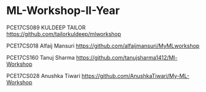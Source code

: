 # ML-Workshop-II-Year

PCE17CS089    KULDEEP TAILOR     https://github.com/tailorkuldeep/mlworkshop

PCE17CS018    Alfaij Mansuri  https://github.com/alfaijmansuri/MyMLworkshop

PCE17CS160    Tanuj Sharma    https://github.com/tanujsharma1412/Ml-Workshop

PCE17CS028    Anushka Tiwari  https://github.com/AnushkaTiwari/My-ML-Workshop
